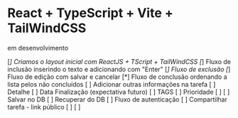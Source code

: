 # React + TypeScript + Vite + TailWindCSS

em desenvolvimento

[*] Criamos o layout inicial com ReactJS + TScript + TailWindCSS
[*] Fluxo de inclusão inserindo o texto e adicionando com "Enter"
[*] Fluxo de exclusão
[*] Fluxo de edição com salvar e cancelar
[*] Fluxo de conclusão ordenando a lista pelos não concluídos
[ ] Adicionar outras informações na tarefa
    [ ] Detalhe
    [ ] Data Finalização (expectativa futuro)
    [ ] TAGS
    [ ] Prioridade
    [ ] 
[ ] Salvar no DB
[ ] Recuperar do DB
[ ] Fluxo de autenticação
[ ] Compartilhar tarefa - link público
[ ] 
[ ] 
